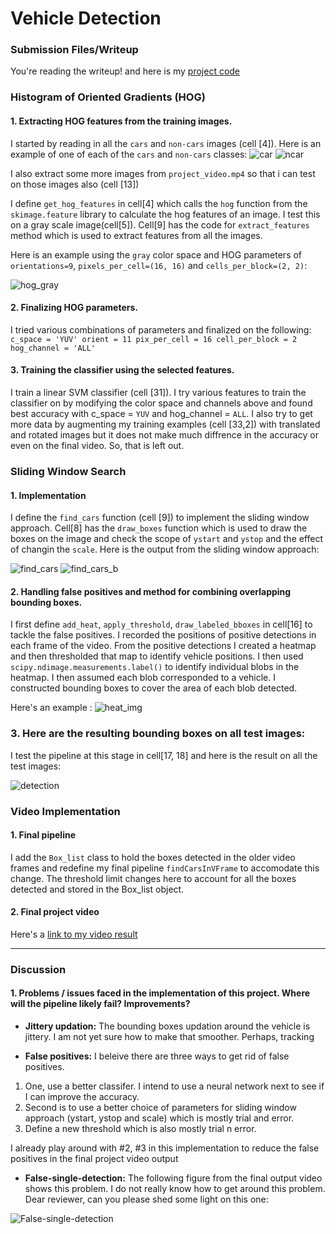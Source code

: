 
# **Vehicle Detection**

[//]: # (Image References)

[car]: ./output_images/car_class.png "car"
[ncar]: ./output_images/ncar_class.png "ncar"
[hog_gray]: ./output_images/hog_gray.png "hog_gray"
[find_cars]: ./output_images/find_cars.png "find_cars"
[find_cars_b]: ./output_images/find_cars_b.png "find_cars_b"
[heat_img]: ./output_images/heat_img.png "heat_img"
[detection]: ./output_images/detection.png "detection"
[False-single-detection]: ./output_images/False-single-detection.jpg "False-single-detection"



### Submission Files/Writeup

You're reading the writeup! and here is my [project code](https://github.com/purnendu23/Vehicle-Detection/blob/master/vehicle_detection.ipynb)

### Histogram of Oriented Gradients (HOG)

#### 1. Extracting HOG features from the training images.

I started by reading in all the `cars` and `non-cars` images (cell [4]).  Here is an example of one of each of the `cars` and `non-cars` classes:
![car]
![ncar]

I also extract some more images from `project_video.mp4` so that i can test on those images also (cell [13])

I define `get_hog_features` in cell[4] which calls the `hog` function from the `skimage.feature` library to calculate the hog features of an image. I test this on a gray scale image(cell[5]). Cell[9] has the code for `extract_features` method which is used to extract features from all the images.

Here is an example using the `gray` color space and HOG parameters of `orientations=9`, `pixels_per_cell=(16, 16)` and `cells_per_block=(2, 2)`:

![hog_gray]

#### 2. Finalizing HOG parameters.

I tried various combinations of parameters and finalized on the following:
`
c_space = 'YUV'
orient = 11
pix_per_cell = 16
cell_per_block = 2
hog_channel = 'ALL'
`
#### 3. Training the classifier using the selected features.

I train a linear SVM classifier (cell [31]). I try various features to train the classifier on by modifying the color space and channels above and found best accuracy with c_space = `YUV` and hog_channel = `ALL`. I also try to get more data by augmenting my training examples (cell [33,2]) with translated and rotated images but it does not make much diffrence in the accuracy or even on the final video. So, that is left out.

### Sliding Window Search

#### 1. Implementation

I define the `find_cars` function (cell [9]) to implement the sliding window approach.
Cell[8] has the `draw_boxes` function which is used to draw the boxes on the image and check the scope of `ystart` and `ystop` and the effect of changin the `scale`. Here is the output from the sliding window approach:

![find_cars]  ![find_cars_b]

#### 2. Handling false positives and method for combining overlapping bounding boxes.

I first define `add_heat`, `apply_threshold`, `draw_labeled_bboxes` in cell[16] to tackle the false positives. I recorded the positions of positive detections in each frame of the video.  From the positive detections I created a heatmap and then thresholded that map to identify vehicle positions.  I then used `scipy.ndimage.measurements.label()` to identify individual blobs in the heatmap.  I then assumed each blob corresponded to a vehicle.  I constructed bounding boxes to cover the area of each blob detected.  

Here's an example :
![heat_img]

### 3. Here are the resulting bounding boxes on all test images:

I test the pipeline at this stage in cell[17, 18] and here is the result on all the test images: 

![detection]


### Video Implementation

#### 1. Final pipeline

I add the `Box_list` class to hold the boxes detected in the older video frames and redefine my final pipeline `findCarsInVFrame` to accomodate this change. The threshold limit changes here to account for all the boxes detected and stored in the Box_list object.

#### 2. Final project video

Here's a [link to my video result](./project_video_out.mp4)

---

### Discussion

#### 1. Problems / issues faced in the implementation of this project.  Where will the pipeline likely fail?  Improvements?

* **Jittery updation:** The bounding boxes updation around the vehicle is jittery. I am not yet sure how to make that smoother. Perhaps, tracking 

* **False positives:** I beleive there are three ways to get rid of false positives.
1. One, use a better classifer. I intend to use a neural network next to see if I can improve the accuracy. 
2. Second is to use a better choice of parameters for sliding window approach (ystart, ystop and scale) which is mostly trial and error.
3. Define a new threshold which is also mostly trial n error.

I already play around with #2, #3 in this implementation to reduce the false positives in the final project video output

* **False-single-detection:** The following figure from the final output video shows this problem. I do not really know how to get around this problem. Dear reviewer, can you please shed some light on this one:

![False-single-detection]
